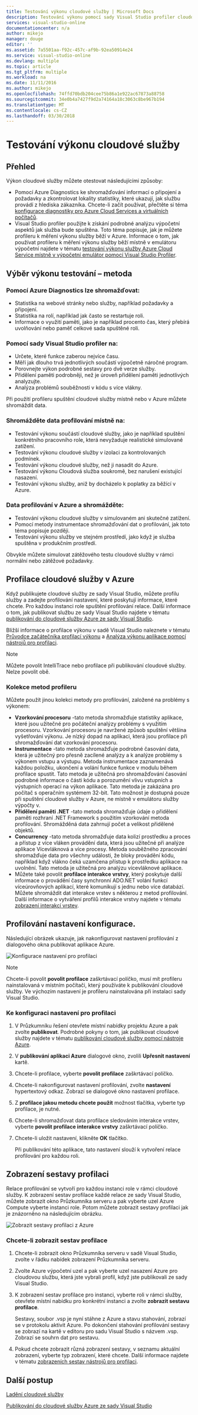 ```yaml
---
title: Testování výkonu cloudové služby | Microsoft Docs
description: Testování výkonu pomocí sady Visual Studio profiler cloudové služby
services: visual-studio-online
documentationcenter: n/a
author: mikejo
manager: douge
editor: ''
ms.assetid: 7a5501aa-f92c-457c-af9b-92ea50914e24
ms.service: visual-studio-online
ms.devlang: multiple
ms.topic: article
ms.tgt_pltfrm: multiple
ms.workload: na
ms.date: 11/11/2016
ms.author: mikejo
ms.openlocfilehash: 74ffd70bdb204cee75b86a1e922ac67873a88758
ms.sourcegitcommit: 34e0b4a7427f9d2a74164a18c3063c8be967b194
ms.translationtype: MT
ms.contentlocale: cs-CZ
ms.lasthandoff: 03/30/2018
---
```

# <a name="testing-the-performance-of-a-cloud-service"></a>Testování výkonu cloudové služby
## <a name="overview"></a>Přehled
Výkon cloudové služby můžete otestovat následujícími způsoby:

* Pomocí Azure Diagnostics ke shromažďování informací o připojení a požadavky a zkontrolovat lokality statistiky, které ukazují, jak službu provádí z hlediska zákazníka. Chcete-li začít používat, přečtěte si téma [konfigurace diagnostiky pro Azure Cloud Services a virtuálních počítačů](http://go.microsoft.com/fwlink/p/?LinkId=623009).
* Visual Studio profiler použijte k získání podrobné analýzu výpočetní aspektů jak služba bude spuštěna. Toto téma popisuje, jak je můžete profileru k měření výkonu služby běží v Azure. Informace o tom, jak používat profileru k měření výkonu služby běží místně v emulátoru výpočetní najdete v tématu [testování výkonu služby Azure Cloud Service místně v výpočetní emulátor pomocí Visual Studio Profiler](http://go.microsoft.com/fwlink/p/?LinkId=262845).

## <a name="choosing-a-performance-testing-method"></a>Výběr výkonu testování – metoda
### <a name="use-azure-diagnostics-to-collect"></a>Pomocí Azure Diagnostics lze shromažďovat:
* Statistika na webové stránky nebo služby, například požadavky a připojení.
* Statistika na rolí, například jak často se restartuje roli.
* Informace o využití paměti, jako je například procento čas, který přebírá uvolňování nebo paměť celkové sada spuštěné roli.

### <a name="use-the-visual-studio-profiler-to"></a>Pomocí sady Visual Studio profiler na:
* Určete, které funkce zaberou nejvíce času.
* Měří jak dlouho trvá jednotlivých součástí výpočetně náročné program.
* Porovnejte výkon podrobné sestavy pro dvě verze služby.
* Přidělení paměti podrobněji, než je úroveň přidělení paměti jednotlivých analyzujte.
* Analýza problémů souběžnosti v kódu s více vlákny.

Při použití profileru spuštění cloudové služby místně nebo v Azure můžete shromáždit data.

### <a name="collect-profiling-data-locally-to"></a>Shromážděte data profilování místně na:
* Testování výkonu součástí cloudové služby, jako je například spuštění konkrétního pracovního role, která nevyžaduje realistické simulované zatížení.
* Testování výkonu cloudové služby v izolaci za kontrolovaných podmínek.
* Testování výkonu cloudové služby, než ji nasadit do Azure.
* Testování výkonu Cloudová služba soukromě, bez narušení existující nasazení.
* Testování výkonu služby, aniž by docházelo k poplatky za běžící v Azure.

### <a name="collect-profiling-data-in-azure-to"></a>Data profilování v Azure a shromážděte:
* Testování výkonu cloudové služby v simulovaném ani skutečné zatížení.
* Pomocí metody instrumentace shromažďování dat o profilování, jak toto téma popisuje později.
* Testování výkonu služby ve stejném prostředí, jako když je služba spuštěna v produkčním prostředí.

Obvykle můžete simulovat zátěžového testu cloudové služby v rámci normální nebo zátěžové požadavky.

## <a name="profiling-a-cloud-service-in-azure"></a>Profilace cloudové služby v Azure
Když publikujete cloudové služby ze sady Visual Studio, můžete profilu služby a zadejte profilování nastavení, které poskytují informace, které chcete. Pro každou instanci role spuštění profilování relace. Další informace o tom, jak publikovat službu ze sady Visual Studio najdete v tématu [publikování do cloudové služby Azure ze sady Visual Studio](https://msdn.microsoft.com/library/azure/ee460772.aspx).

Bližší informace o profilace výkonu v sadě Visual Studio naleznete v tématu [Průvodce začátečníka profilací výkonu](https://msdn.microsoft.com/library/azure/ms182372.aspx) a [Analýza výkonu aplikace pomocí nástrojů pro profilaci](https://msdn.microsoft.com/library/azure/z9z62c29.aspx).

> [!NOTE]
> Můžete povolit IntelliTrace nebo profilace při publikování cloudové služby. Nelze povolit obě.
> 
> 

### <a name="profiler-collection-methods"></a>Kolekce metod profileru
Můžete použít jinou kolekci metody pro profilování, založené na problémy s výkonem:

* **Vzorkování procesoru** -tato metoda shromažďuje statistiky aplikace, které jsou užitečné pro počáteční analýzy problémy s využitím procesoru. Vzorkování procesoru je navržené způsob spuštění většina vyšetřování výkonu. Je nízký dopad na aplikaci, která jsou profilace při shromažďování dat vzorkování procesoru.
* **Instrumentace** -tato metoda shromažďuje podrobné časování data, která je užitečný pro přesně zacílené analýzy a k analýze problémy s výkonem vstupu a výstupu. Metoda instrumentace zaznamenává každou položku, ukončení a volání funkce funkce v modulu během profilace spustit. Tato metoda je užitečná pro shromažďování časování podrobné informace o části kódu a porozumění vlivu vstupních a výstupních operací na výkon aplikace. Tato metoda je zakázána pro počítač s operačním systémem 32-bit. Tato možnost je dostupná pouze při spuštění cloudové služby v Azure, ne místně v emulátoru služby výpočty v.
* **Přidělení paměti .NET** -tato metoda shromažďuje údaje o přidělení paměti rozhraní .NET Framework s použitím vzorkování metoda profilování. Shromážděná data zahrnují počet a velikost přidělené objektů.
* **Concurrency** -tato metoda shromažďuje data kolizí prostředku a proces a přístup z více vláken provádění data, která jsou užitečné při analýze aplikace Vícevláknová a více procesy. Metoda souběžného zpracování shromažďuje data pro všechny události, že bloky provádění kódu, například když vlákno čeká uzamčena přístup k prostředku aplikace na uvolnění. Tato metoda je užitečná pro analýzu vícevláknové aplikace.
* Můžete také povolit **profilace interakce vrstvy**, který poskytuje další informace o provádění časy synchronní ADO.NET volání funkcí víceúrovňových aplikací, které komunikují s jednu nebo více databází. Můžete shromáždit dat interakce vrstev s některou z metod profilování. Další informace o vytváření profilů interakce vrstvy najdete v tématu [zobrazení interakcí vrstev](https://msdn.microsoft.com/library/azure/dd557764.aspx).

## <a name="configuring-profiling-settings"></a>Profilování nastavení konfigurace.
Následující obrázek ukazuje, jak nakonfigurovat nastavení profilování z dialogového okna publikovat aplikace Azure.

![Konfigurace nastavení pro profilaci](./media/vs-azure-tools-performance-profiling-cloud-services/IC526984.png)

> [!NOTE]
> Chcete-li povolit **povolit profilace** zaškrtávací políčko, musí mít profileru nainstalovaná v místním počítači, který používáte k publikování cloudové služby. Ve výchozím nastavení je profileru nainstalována při instalaci sady Visual Studio.
> 
> 

### <a name="to-configure-profiling-settings"></a>Ke konfiguraci nastavení pro profilaci
1. V Průzkumníku řešení otevřete místní nabídky projektu Azure a pak zvolte **publikovat**. Podrobné pokyny o tom, jak publikovat cloudové služby najdete v tématu [publikování cloudové služby pomocí nástroje Azure](http://go.microsoft.com/fwlink/p?LinkId=623012).
2. V **publikování aplikaci Azure** dialogové okno, zvolili **Upřesnit nastavení** kartě.
3. Chcete-li profilace, vyberte **povolit profilace** zaškrtávací políčko.
4. Chcete-li nakonfigurovat nastavení profilování, zvolte **nastavení** hypertextový odkaz. Zobrazí se dialogové okno nastavení profilace.
5. Z **profilace jakou metodu chcete použít** možnost tlačítka, vyberte typ profilace, je nutné.
6. Chcete-li shromažďovat data profilace sledováním interakce vrstev, vyberte **povolit profilace interakce vrstvy** zaškrtávací políčko.
7. Chcete-li uložit nastavení, klikněte **OK** tlačítko.
   
    Při publikování této aplikace, tato nastavení slouží k vytvoření relace profilování pro každou roli.

## <a name="viewing-profiling-reports"></a>Zobrazení sestavy profilaci
Relace profilování se vytvoří pro každou instanci role v rámci cloudové služby. K zobrazení sestav profilace každé relace ze sady Visual Studio, můžete zobrazit okno Průzkumníka serveru a pak vyberte uzel Azure Compute vyberte instanci role. Potom můžete zobrazit sestavy profilaci jak je znázorněno na následujícím obrázku.

![Zobrazit sestavy profilaci z Azure](./media/vs-azure-tools-performance-profiling-cloud-services/IC748914.png)

### <a name="to-view-profiling-reports"></a>Chcete-li zobrazit sestav profilace
1. Chcete-li zobrazit okno Průzkumníka serveru v sadě Visual Studio, zvolte v řádku nabídek zobrazení Průzkumníka serveru.
2. Zvolte Azure výpočetní uzel a pak vyberte uzel nasazení Azure pro cloudovou službu, která jste vybrali profil, když jste publikovali ze sady Visual Studio.
3. K zobrazení sestav profilace pro instanci, vyberte roli v rámci služby, otevřete místní nabídku pro konkrétní instanci a zvolte **zobrazit sestavu profilace**.
   
    Sestavy, soubor .vsp je nyní stáhne z Azure a stavu stahování, zobrazí se v protokolu aktivit Azure. Po dokončení stahování profilování sestavy se zobrazí na kartě v editoru pro sadu Visual Studio s názvem <Role name> *<Instance Number>* <identifier>.vsp. Zobrazí se souhrn dat pro sestavu.
4. Pokud chcete zobrazit různá zobrazení sestavy, v seznamu aktuální zobrazení, vyberte typ zobrazení, které chcete. Další informace najdete v tématu [zobrazeních sestav nástrojů pro profilaci](https://msdn.microsoft.com/library/azure/bb385755.aspx).

## <a name="next-steps"></a>Další postup
[Ladění cloudové služby](https://msdn.microsoft.com/library/azure/ee405479.aspx)

[Publikování do cloudové služby Azure ze sady Visual Studio](https://msdn.microsoft.com/library/azure/ee460772.aspx)

